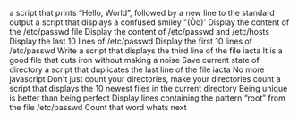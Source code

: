 a script that prints “Hello, World”, followed by a new line to the standard output
a script that displays a confused smiley "(Ôo)'
Display the content of the /etc/passwd file
Display the content of /etc/passwd and /etc/hosts
Display the last 10 lines of /etc/passwd
Display the first 10 lines of /etc/passwd
Write a script that displays the third line of the file iacta
It is a good file that cuts iron without making a noise
 Save current state of directory
a script that duplicates the last line of the file iacta
 No more javascript
Don't just count your directories, make your directories count
a script that displays the 10 newest files in the current directory
Being unique is better than being perfect
Display lines containing the pattern “root” from the file /etc/passwd
Count that word
whats next
